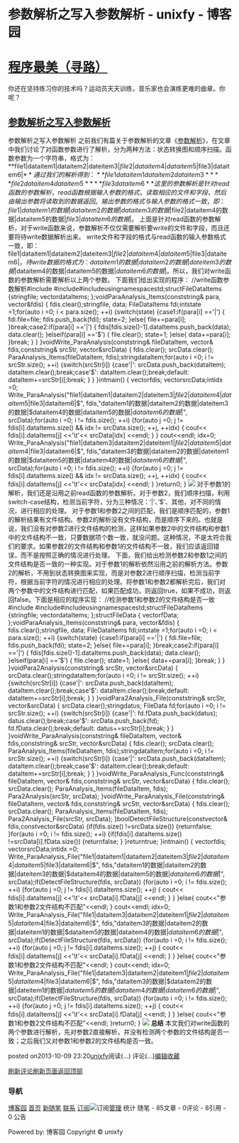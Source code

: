 
# 参数解析之写入参数解析 - unixfy - 博客园
# [程序最美（寻路）](https://www.cnblogs.com/unixfy/)
你还在坚持练习你的技术吗？运动员天天训练，音乐家也会演练更难的曲章。你呢？
## [参数解析之写入参数解析](https://www.cnblogs.com/unixfy/p/3360349.html)
参数解析之写入参数解析
之前我们有篇关于参数解析的文章《[参数解析](http://www.cnblogs.com/unixfy/p/3314058.html)》，在文章中我们讨论了对函数参数进行了解析，分为两种方法：状态转换图和顺序扫描。函数参数为一个字符串，格式为：
**file1|dataitem1|dataitem2|dateitem3|$file2|dataitem4|dataitem5|$file3|dataitem6|$**
通过我们的解析得到：
**file1 dataitem1 dataitem2 dataitem3**
**file2 dataitem4 dataitem5**
**file3 dataitem6**
这里的参数解析是针对read函数的参数解析，read函数根据输入参数的格式，读取相应的文件和字段，然后由输出参数将读取到的数据返回。输出参数的格式与输入参数的格式一致，即：file1|dataitem1的数据|dataitem2的数据|dataitem3的数据|$file2|dataitem4的数据|dataitem5的数据|$file3|dataitem6的数据|$。
上面是针对read函数的参数解析，对于write函数来说，参数解析不仅仅需要解析要write的文件和字段，而且还要将待write数据解析出来。
write文件和字段的格式与read函数的输入参数格式一致，即：file1|dataitem1|dataitem2|dateitem3|$file2|dataitem4|dataitem5|$file3|dataitem6|$，待write数据的格式为：dataitem1的数据|dataitem2的数据|dateitem3的数据|$dataitem4的数据|dataitem5的数据|$dataitem6的数据|$。所以，我们对write函数的参数解析需要解析以上两个参数。
下面我们给出实现的程序：
//write函数参数解析\#include <iostream>\#include<string>\#include<vector>usingnamespacestd;structFileDataItems
{stringfile;
    vector<string>dataItems;
};voidParaAnalysis_Items(conststring& para, vector<FileDataItems>&fdis)
{
    fdis.clear();stringfile, data;
    FileDataItems fdi;intstate =1;for(auto i =0; i < para.size(); ++i)
    {switch(state)
        {case1:if(para[i] =='|')
            {
                fdi.file=file;
                fdis.push_back(fdi);
                state=2;
            }else{
                file+=para[i];
            }break;case2:if(para[i] =='|')
            {
                fdis[fdis.size()-1].dataItems.push_back(data);
                data.clear();
            }elseif(para[i] =='$')
            {
                file.clear();
                state=1;
            }else{
                data+=para[i];
            }break;
        }
    }
}voidWrite_ParaAnalysis(conststring& fileDataItem, vector<FileDataItems>& fdis,conststring& srcStr, vector<string>&srcData)
{
    fdis.clear();
    srcData.clear();
    ParaAnalysis_Items(fileDataItem, fdis);stringdataItem;for(auto i =0; i != srcStr.size(); ++i)
    {switch(srcStr[i])
        {case'|':
            srcData.push_back(dataItem);
            dataItem.clear();break;case'$':
            dataItem.clear();break;default:
            dataItem+=srcStr[i];break;
        }
    }
}intmain()
{
    vector<FileDataItems>fdis;
    vector<string>srcData;intidx =0;
    Write_ParaAnalysis("file1|dataitem1|dataitem2|dateitem3|$file2|dataitem4|dataitem5|$file3|dataitem6|$",
                        fdis,"dataitem1的数据|dataitem2的数据|dateitem3的数据|$dataitem4的数据|dataitem5的数据|$dataitem6的数据|$",
                        srcData);for(auto i =0; i != fdis.size(); ++i)
    {for(auto j =0; j != fdis[i].dataItems.size() && idx != srcData.size(); ++j, ++idx)
        {
            cout<< fdis[i].dataItems[j] <<'\t'<< srcData[idx] <<endl;
        }
    }
    cout<<endl;
    idx=0;
    Write_ParaAnalysis("file1|dataitem3|dataitem2|dateitem1|$file2|dataitem5|dataitem4|$file3|dataitem6|$",
                        fdis,"dataitem3的数据|dataitem2的数据|dateitem1的数据|$dataitem5的数据|dataitem4的数据|$dataitem6的数据|$",
                        srcData);for(auto i =0; i != fdis.size(); ++i)
    {for(auto j =0; j != fdis[i].dataItems.size() && idx != srcData.size(); ++j, ++idx)
        {
            cout<< fdis[i].dataItems[j] <<'\t'<< srcData[idx] <<endl;
        }
    }return0;
}
![](https://images0.cnblogs.com/blog/463570/201310/09231830-c4d7c84c1d65490e90952f68b54873bb.jpg)
对于参数1的解析，我们还是沿用之前read函数的参数解析。对于参数2，我们顺序扫描，利用switch-case结构，检测当前字符，分为三种情况：’|’、’$’、其他，对不同的情况，进行相应的处理。
对于参数1和参数2之间的匹配，我们是顺序匹配的，参数1的解析结果有文件结构。参数2的解析没有文件结构，而是顺序下来的。也就是说，我们没有对参数2进行文件结构的检测，这样如果参数2中的文件结构和参数1中的文件结构不一致，只要数据项个数一致，就没问题。这种情况，不是太符合我们的要求。如果参数2的文件结构和参数1的文件结构不一致，我们应该返回错误，而不是按照正确的情况进行处理。
下面，我们给出检测参数2和参数1之间的文件结构是否一致的一种实现。对于参数1的解析依然沿用之前的解析方法。参数2的解析，不用到状态转换图来实现，而是对参数2进行顺序扫描，检测当前字符，根据当前字符的情况进行相应的处理。将参数1和参数2都解析完后，我们对两个参数中的文件结构进行匹配，如果匹配成功，则返回true，如果不成功，则返回false。下面是相应的程序实现：
//检测参数1和参数2的文件结构是否一致\#include <iostream>\#include<string>\#include<vector>usingnamespacestd;structFileDataItems
{stringfile;
    vector<string>dataItems;
};structFileData
{
    vector<string>fData;
};voidParaAnalysis_Items(conststring& para, vector<FileDataItems>&fdis)
{
    fdis.clear();stringfile, data;
    FileDataItems fdi;intstate =1;for(auto i =0; i < para.size(); ++i)
    {switch(state)
        {case1:if(para[i] =='|')
            {
                fdi.file=file;
                fdis.push_back(fdi);
                state=2;
            }else{
                file+=para[i];
            }break;case2:if(para[i] =='|')
            {
                fdis[fdis.size()-1].dataItems.push_back(data);
                data.clear();
            }elseif(para[i] =='$')
            {
                file.clear();
                state=1;
            }else{
                data+=para[i];
            }break;
        }
    }
}voidPara2Analysis(conststring& srcStr, vector<string>&srcData)
{
    srcData.clear();stringdataItem;for(auto i =0; i != srcStr.size(); ++i)
    {switch(srcStr[i])
        {case'|':
            srcData.push_back(dataItem);
            dataItem.clear();break;case'$':
            dataItem.clear();break;default:
            dataItem+=srcStr[i];break;
        }
    }
}voidPara2Analysis_File(conststring& srcStr, vector<FileData>&srcData)
{
    srcData.clear();stringdatus;
    FileData fd;for(auto i =0; i != srcStr.size(); ++i)
    {switch(srcStr[i])
        {case'|':
            fd.fData.push_back(datus);
            datus.clear();break;case'$':
            srcData.push_back(fd);
            fd.fData.clear();break;default:
            datus+=srcStr[i];break;
        }
    }
}voidWrite_ParaAnalysis(conststring& fileDataItem, vector<FileDataItems>& fdis,conststring& srcStr, vector<string>&srcData)
{
    fdis.clear();
    srcData.clear();
    ParaAnalysis_Items(fileDataItem, fdis);stringdataItem;for(auto i =0; i != srcStr.size(); ++i)
    {switch(srcStr[i])
        {case'|':
            srcData.push_back(dataItem);
            dataItem.clear();break;case'$':
            dataItem.clear();break;default:
            dataItem+=srcStr[i];break;
        }
    }
}voidWrite_ParaAnalysis_Func(conststring& fileDataItem, vector<FileDataItems>& fdis,conststring& srcStr, vector<string>&srcData)
{
    fdis.clear();
    srcData.clear();
    ParaAnalysis_Items(fileDataItem, fdis);
    Para2Analysis(srcStr, srcData);
}voidWrite_ParaAnalysis_File(conststring& fileDataItem, vector<FileDataItems>& fdis,conststring& srcStr, vector<FileData>&srcData)
{
    fdis.clear();
    srcData.clear();
    ParaAnalysis_Items(fileDataItem, fdis);
    Para2Analysis_File(srcStr, srcData);
}boolDetectFileStructure(constvector<FileDataItems>& fdis,constvector<FileData>&srcData)
{if(fdis.size() !=srcData.size())
    {returnfalse;
    }for(auto i =0; i != fdis.size(); ++i)
    {if(fdis[i].dataItems.size() !=srcData[i].fData.size())
        {returnfalse;
        }
    }returntrue;
}intmain()
{
    vector<FileDataItems>fdis;
    vector<FileData>srcData;intidx =0;
    Write_ParaAnalysis_File("file1|dataitem1|dataitem2|dateitem3|$file2|dataitem4|dataitem5|$file3|dataitem6|$",
                        fdis,"dataitem1的数据|dataitem2的数据|dateitem3的数据|$dataitem4的数据|dataitem5的数据|$dataitem6的数据|$",
                        srcData);if(DetectFileStructure(fdis, srcData))
    {for(auto i =0; i != fdis.size(); ++i)
        {for(auto j =0; j != fdis[i].dataItems.size(); ++j)
            {
                cout<< fdis[i].dataItems[j] <<'\t'<< srcData[i].fData[j] <<endl;
            }
        }
    }else{
        cout<<"参数1和参数2文件结构不匹配"<<endl;
    }
    cout<<endl;
    idx=0;
    Write_ParaAnalysis_File("file1|dataitem3|dataitem2|dateitem1|$file2|dataitem5|dataitem4|$file3|dataitem6|$",
                        fdis,"dataitem3的数据|dataitem2的数据|dateitem1的数据|$dataitem5的数据|dataitem4的数据|$dataitem6的数据|$",
                        srcData);if(DetectFileStructure(fdis, srcData))
    {for(auto i =0; i != fdis.size(); ++i)
        {for(auto j =0; j != fdis[i].dataItems.size(); ++j)
            {
                cout<< fdis[i].dataItems[j] <<'\t'<< srcData[i].fData[j] <<endl;
            }
        }
    }else{
        cout<<"参数1和参数2文件结构不匹配"<<endl;
    }
    cout<<endl;
    idx=0;
    Write_ParaAnalysis_File("file1|dataitem3|dataitem2|dateitem1|$file2|dataitem5|dataitem4|$file3|dataitem6|$",
        fdis,"dataitem3的数据|$dataitem2的数据|dateitem1的数据|$dataitem5的数据|dataitem4的数据|dataitem6的数据|$",
        srcData);if(DetectFileStructure(fdis, srcData))
    {for(auto i =0; i != fdis.size(); ++i)
        {for(auto j =0; j != fdis[i].dataItems.size(); ++j)
            {
                cout<< fdis[i].dataItems[j] <<'\t'<< srcData[i].fData[j] <<endl;
            }
        }
    }else{
        cout<<"参数1和参数2文件结构不匹配"<<endl;
    }return0;
}
![](https://images0.cnblogs.com/blog/463570/201310/09231952-85b17f81d0554cedb842de5b3120d855.jpg)
**总结**
本文我们对write函数的两个参数进行解析，先对参数2直接解析，并没有检测两个参数的文件结构是否一致；之后我们又对参数1和参数2的文件结构是否一致。




posted on2013-10-09 23:20[unixfy](https://www.cnblogs.com/unixfy/)阅读(...) 评论(...)[编辑](https://i.cnblogs.com/EditPosts.aspx?postid=3360349)[收藏](#)


[刷新评论](javascript:void(0);)[刷新页面](#)[返回顶部](#top)







### 导航
[博客园](https://www.cnblogs.com/)
[首页](https://www.cnblogs.com/unixfy/)
[新随笔](https://i.cnblogs.com/EditPosts.aspx?opt=1)
[联系](https://msg.cnblogs.com/send/unixfy)
[订阅](https://www.cnblogs.com/unixfy/rss)![订阅](//www.cnblogs.com/images/xml.gif)[管理](https://i.cnblogs.com/)
统计
随笔 - 85文章 - 0评论 - 8引用 - 0
公告

Powered by:
博客园
Copyright © unixfy
